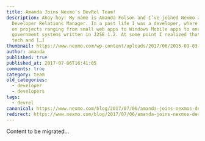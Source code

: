 ```yaml
---
title: Amanda Joins Nexmo’s DevRel Team!
description: Ahoy-hoy! My name is Amanda Folson and I’ve joined Nexmo as a
  Developer Relations Manager. In a past life I was a developer, where I worked
  on projects ranging from small web apps to Windows Mobile apps to ancient
  government systems written in J2SE 1.2. At some point I realized that I liked
  tech and […]
thumbnail: https://www.nexmo.com/wp-content/uploads/2017/06/2015-09-03-18.40.56.jpg
author: amanda
published: true
published_at: 2017-07-06T16:41:05
comments: true
category: team
old_categories:
  - developer
  - developers
tags:
  - devrel
canonical: https://www.nexmo.com/blog/2017/07/06/amanda-joins-nexmos-devrel-team-dr
redirect: https://www.nexmo.com/blog/2017/07/06/amanda-joins-nexmos-devrel-team-dr
---
```

Content to be migrated...